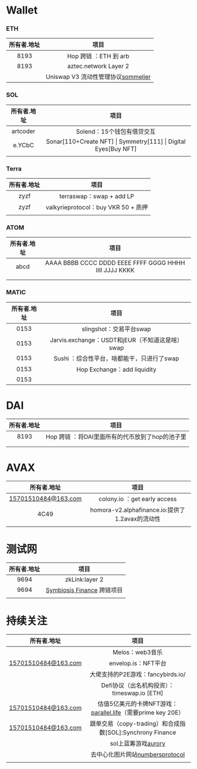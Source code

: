 # Wallet

### ETH

| 所有者.地址 |                             项目                             |
| :---------: | :----------------------------------------------------------: |
|    8193     |                    Hop 跨链 ：ETH 到 arb                     |
|    8193     |                    aztec.network Layer 2                     |
|             | Uniswap V3 流动性管理协议[sommelier](https://app.sommelier.finance/) |

### SOL

| 所有者.地址 |                             项目                             |
| :---------: | :----------------------------------------------------------: |
|  artcoder   |                  Solend：15个钱包有借贷交互                  |
|   e.YCbC    | Sonar[110+Create NFT] \| Symmetry[111] \| Digital Eyes[Buy NFT] |
|             |                                                              |

### Terra

| 所有者.地址 |                项目                 |
| :---------: | :---------------------------------: |
|    zyzf     |      terraswap：swap + add LP       |
|    zyzf     | valkyrieprotocol：buy VKR 50 + 质押 |
|             |                                     |

### ATOM

| 所有者.地址 |                          项目                          |
| :---------: | :----------------------------------------------------: |
|    abcd     | AAAA BBBB CCCC DDDD EEEE FFFF GGGG HHHH IIII JJJJ KKKK |
|             |                                                        |
|             |                                                        |

### MATIC

| 所有者.地址 |                       项目                       |
| :---------: | :----------------------------------------------: |
|    0153     |             slingshot：交易平台swap              |
|    0153     | Jarvis.exchange：USDT和jEUR（不知道这是啥） swap |
|    0153     |    Sushi ：综合性平台，啥都能干，只进行了swap    |
|    0153     |           Hop Exchange：add liquidity            |
|    0153     |                                                  |



# DAI

| 所有者.地址 |                      项目                       |
| :---------: | :---------------------------------------------: |
|    8193     | Hop 跨链 ：将DAI里面所有的代币放到了hop的池子里 |
|             |                                                 |
|             |                                                 |



# AVAX

|     所有者.地址     |                      项目                       |
| :-----------------: | :---------------------------------------------: |
| 15701510484@163.com |          colony.io ：get early access           |
|        4C49         | homora-v2.alphafinance.io:提供了1.2avax的流动性 |
|                     |                                                 |



# 测试网

| 所有者.地址 |                             项目                             |
| :---------: | :----------------------------------------------------------: |
|    9694     |                        zkLink:layer 2                        |
|    9694     | [Symbiosis Finance](https://symbiosis.finance/?ref=block123) 跨链项目 |
|             |                                                              |

# 持续关注

|     所有者.地址     |                             项目                             |
| :-----------------: | :----------------------------------------------------------: |
|                     |                       Melos：web3音乐                        |
| 15701510484@163.com |                     envelop.is：NFT平台                      |
|                     |              大佬支持的P2E游戏：fancybirds.io/               |
|                     |         Defi协议（出名机构投资）：timeswap.io [ETH]          |
| 15701510484@163.com | 估值5亿美元的卡牌NFT游戏：[parallel.life](https://parallel.life/)（需要prime key 20E） |
| 15701510484@163.com |  跟单交易（copy-trading）和合成指数[SOL]:Synchrony Finance   |
|                     |        sol上蓝筹游戏[aurory](https://app.aurory.io/)         |
|                     | 去中心化图片网站[numbersprotocol](https://www.numbersprotocol.io/?ref=block123) |
|                     |                                                              |

